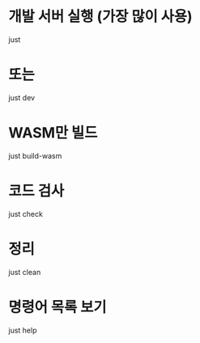 # 개발 서버 실행 (가장 많이 사용)
just
# 또는
just dev

# WASM만 빌드
just build-wasm

# 코드 검사
just check

# 정리
just clean

# 명령어 목록 보기
just help